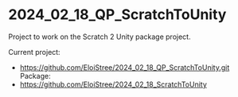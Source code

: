 # 2024_02_18_QP_ScratchToUnity
Project to work on the Scratch 2 Unity package project.


Current project:
- https://github.com/EloiStree/2024_02_18_QP_ScratchToUnity.git
Package:
- https://github.com/EloiStree/2024_02_18_ScratchToUnity

